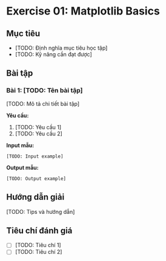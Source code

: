 # Exercise 01: Matplotlib Basics

## Mục tiêu
- [TODO: Định nghĩa mục tiêu học tập]
- [TODO: Kỹ năng cần đạt được]

## Bài tập

### Bài 1: [TODO: Tên bài tập]
[TODO: Mô tả chi tiết bài tập]

**Yêu cầu:**
1. [TODO: Yêu cầu 1]
2. [TODO: Yêu cầu 2]

**Input mẫu:**
```
[TODO: Input example]
```

**Output mẫu:**
```
[TODO: Output example]
```

## Hướng dẫn giải
[TODO: Tips và hướng dẫn]

## Tiêu chí đánh giá
- [ ] [TODO: Tiêu chí 1]
- [ ] [TODO: Tiêu chí 2]
